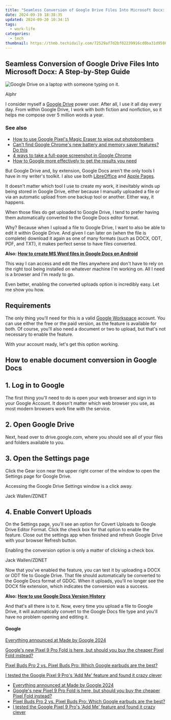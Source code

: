 ```yaml
---
title: "Seamless Conversion of Google Drive Files Into Microsoft Docx: A Step-by-Step Guide"
date: 2024-09-19 18:38:35
updated: 2024-09-20 10:34:15
tags:
  - work-life
categories:
  - tech
thumbnail: https://thmb.techidaily.com/72529af7d2bf02239916cd0ba31d950846919ac8ac9ff5b071dc373f5d27eae7.jpg
---
```


## Seamless Conversion of Google Drive Files Into Microsoft Docx: A Step-by-Step Guide

![Google Drive on a laptop with someone typing on it.](https://www.zdnet.com/a/img/resize/6c471fdfb88f9a86154e4935ca50934c581715fe/2022/08/22/653c1f21-951d-4a34-a4e5-6811be955c00/874bb0dd-f0b1-4f49-a26a-4da51d10f79b-4-5005-c.jpg?auto=webp&width=1280)

Alphr

I consider myself a [Google Drive](https://www.zdnet.com/article/how-to-organize-your-google-drive-with-these-5-tips/) power user. After all, I use it all day every day. From within Google Drive, I work with both fiction and nonfiction, so it helps me compose over 5 million words a year. 

### See also

* [How to use Google Pixel's Magic Eraser to wipe out photobombers](https://www.zdnet.com/article/how-to-use-magic-eraser-on-the-google-pixel/)
* [Can't find Google Chrome's new battery and memory saver features? Do this](https://www.zdnet.com/article/cant-find-google-chromes-new-battery-and-memory-saver-features-do-this/)
* [4 ways to take a full-page screenshot in Google Chrome](https://www.zdnet.com/article/how-to-take-a-full-page-screenshot-in-google-chrome/)
* [How to Google more effectively to get the results you need](https://www.zdnet.com/article/how-to-use-google-search-more-effectively-to-get-the-results-you-need/)

But Google Drive and, by extension, Google Docs aren't the only tools I have in my writer's toolkit. I also use both [LibreOffice](https://www.zdnet.com/article/whats-new-in-libreoffice-and-how-do-you-install-it-on-macos/) and [Apple Pages](https://www.zdnet.com/article/how-to-collaborate-with-an-apple-pages-document-via-icloud/). 

It doesn't matter which tool I use to create my work, it inevitably winds up being stored in Google Drive, either because I manually uploaded a file or via an automatic upload from one backup tool or another. Either way, it happens. 

When those files do get uploaded to Google Drive, I tend to prefer having them automatically converted to the Google Docs editor format.

Why? Because when I upload a file to Google Drive, I want to also be able to edit it within Google Drive. And given I can later on (when the file is complete) download it again as one of many formats (such as DOCX, ODT, PDF, and TXT), it makes perfect sense to have files converted. 

**Also:** [**How to create MS Word files in Google Docs on Android**](https://www.zdnet.com/article/how-to-use-google-docs-on-android-to-create-ms-word-files/)

This way I can access and edit the files anywhere and don't have to rely on the right tool being installed on whatever machine I'm working on. All I need is a browser and I'm ready to go.

Even better, enabling the converted uploads option is incredibly easy. Let me show you how.

## Requirements

The only thing you'll need for this is a valid [Google Workspace](https://www.zdnet.com/article/byo-google-account-google-unveils-a-free-version-of-workspace-for-users-at-work/) account. You can use either the free or the paid version, as the feature is available for both. Of course, you'll also need a document or two to upload, but that's not necessary to enable the feature.

With your account ready, let's get this option working.

## How to enable document conversion in Google Docs

## 1\. Log in to Google

The first thing you'll need to do is open your web browser and sign in to your Google Account. It doesn't matter which web browser you use, as most modern browsers work fine with the service.

## 2\. Open Google Drive

Next, head over to drive.google.com, where you should see all of your files and folders available to you.

## 3\. Open the Settings page

Click the Gear icon near the upper right corner of the window to open the Settings page for Google Drive.

Accessing the Google Drive Settings window is a click away.

Jack Wallen/ZDNET

## 4\. Enable Convert Uploads

On the Settings page, you'll see an option for Covert Uploads to Google Drive Editor Format. Click the check box for that option to enable the feature. Close out the settings app when finished and refresh Google Drive with your browser Refresh button.

Enabling the conversion option is only a matter of clicking a check box.

Jack Wallen/ZDNET

Now that you've enabled the feature, you can test it by uploading a DOCX or ODT file to Google Drive. That file should automatically be converted to the Google Docs format of GDOC. When it uploads, you'll no longer see the DOCX file extension, which indicates the conversion was a success.

**Also:** [**How to use Google Docs Version History**](https://www.zdnet.com/article/how-to-use-google-docs-version-history/)

And that's all there is to it. Now, every time you upload a file to Google Drive, it will automatically convert to the Google Docs file type and you'll have no problem opening and editing it.

#### Google

[Everything announced at Made by Google 2024](https://www.zdnet.com/article/everything-announced-at-made-by-google-2024-pixel-9-pro-fold-gemini-watch-3-and-more/ "Everything announced at Made by Google 2024")

[Google's new Pixel 9 Pro Fold is here, but should you buy the cheaper Pixel Fold instead?](https://www.zdnet.com/article/google-pixel-9-pro-fold-vs-pixel-fold/ "Google's new Pixel 9 Pro Fold is here, but should you buy the cheaper Pixel Fold instead?")

[Pixel Buds Pro 2 vs. Pixel Buds Pro: Which Google earbuds are the best?](https://www.zdnet.com/article/pixel-buds-pro-2-vs-pixel-buds-pro-which-google-earbuds-are-the-best/ "Pixel Buds Pro 2 vs. Pixel Buds Pro: Which Google earbuds are the best?")

[I tested the Google Pixel 9 Pro's 'Add Me' feature and found it crazy clever](https://www.zdnet.com/article/the-google-pixel-9-pros-add-me-feature-is-an-ar-camera-tool-youll-actually-use/ "I tested the Google Pixel 9 Pro's 'Add Me' feature and found it crazy clever")

* [Everything announced at Made by Google 2024](https://www.zdnet.com/article/everything-announced-at-made-by-google-2024-pixel-9-pro-fold-gemini-watch-3-and-more/ "Everything announced at Made by Google 2024")
* [Google's new Pixel 9 Pro Fold is here, but should you buy the cheaper Pixel Fold instead?](https://www.zdnet.com/article/google-pixel-9-pro-fold-vs-pixel-fold/ "Google's new Pixel 9 Pro Fold is here, but should you buy the cheaper Pixel Fold instead?")
* [Pixel Buds Pro 2 vs. Pixel Buds Pro: Which Google earbuds are the best?](https://www.zdnet.com/article/pixel-buds-pro-2-vs-pixel-buds-pro-which-google-earbuds-are-the-best/ "Pixel Buds Pro 2 vs. Pixel Buds Pro: Which Google earbuds are the best?")
* [I tested the Google Pixel 9 Pro's 'Add Me' feature and found it crazy clever](https://www.zdnet.com/article/the-google-pixel-9-pros-add-me-feature-is-an-ar-camera-tool-youll-actually-use/ "I tested the Google Pixel 9 Pro's 'Add Me' feature and found it crazy clever")

<ins class="adsbygoogle"
     style="display:block"
     data-ad-format="autorelaxed"
     data-ad-client="ca-pub-7571918770474297"
     data-ad-slot="1223367746"></ins>



<ins class="adsbygoogle"
     style="display:block"
     data-ad-client="ca-pub-7571918770474297"
     data-ad-slot="8358498916"
     data-ad-format="auto"
     data-full-width-responsive="true"></ins>
